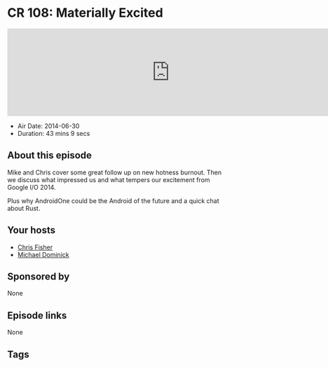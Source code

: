 # CR 108: Materially Excited

<iframe src="https://player.fireside.fm/v2/MLf2ZzhC+sjiESkkN?theme=dark" width="740" height="200" frameborder="0" scrolling="no"></iframe>

* Air Date: 2014-06-30
* Duration: 43 mins 9 secs

## About this episode

Mike and Chris cover some great follow up on new hotness burnout. Then we discuss what impressed us and what tempers our excitement from Google I/O 2014. 

Plus why AndroidOne could be the Android of the future and a quick chat about Rust.

## Your hosts
* [Chris Fisher](https://coder.show/hosts/chrislas)
* [Michael Dominick](https://coder.show/hosts/michael)

## Sponsored by

None



## Episode links

None



## Tags

